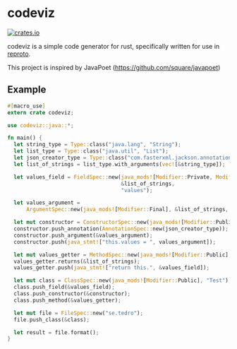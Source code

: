 # codeviz

[![crates.io](https://img.shields.io/crates/v/codeviz.svg?maxAge=2592000)](https://crates.io/crates/codeviz)

codeviz is a simple code generator for rust, specifically written for use in [reproto][reproto].

This project is inspired by JavaPoet (https://github.com/square/javapoet)

[reproto]: https://github.com/udoprog/reproto

## Example

```rust
#[macro_use]
extern crate codeviz;

use codeviz::java::*;

fn main() {
  let string_type = Type::class("java.lang", "String");
  let list_type = Type::class("java.util", "List");
  let json_creator_type = Type::class("com.fasterxml.jackson.annotation", "JsonCreator");
  let list_of_strings = list_type.with_arguments(vec![&string_type]);

  let values_field = FieldSpec::new(java_mods![Modifier::Private, Modifier::Final],
                                    &list_of_strings,
                                    "values");

  let values_argument =
      ArgumentSpec::new(java_mods![Modifier::Final], &list_of_strings, "values");

  let mut constructor = ConstructorSpec::new(java_mods![Modifier::Public]);
  constructor.push_annotation(AnnotationSpec::new(json_creator_type));
  constructor.push_argument(&values_argument);
  constructor.push(java_stmt!["this.values = ", values_argument]);

  let mut values_getter = MethodSpec::new(java_mods![Modifier::Public], "getValues");
  values_getter.returns(&list_of_strings);
  values_getter.push(java_stmt!["return this.", &values_field]);

  let mut class = ClassSpec::new(java_mods![Modifier::Public], "Test");
  class.push_field(&values_field);
  class.push_constructor(&constructor);
  class.push_method(&values_getter);

  let mut file = FileSpec::new("se.tedro");
  file.push_class(&class);

  let result = file.format();
}
```
